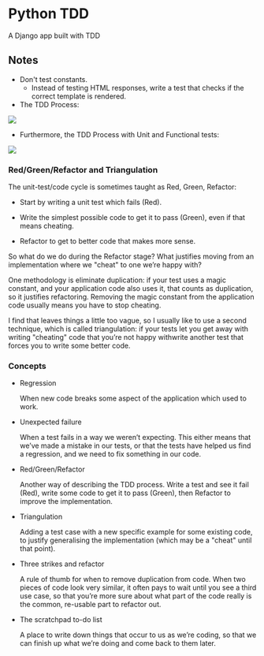 # Python TDD

A Django app built with TDD

## Notes

- Don't test constants.
	- Instead of testing HTML responses, write a test that checks if the correct template is rendered.
- The TDD Process:

![](https://www.obeythetestinggoat.com/book/images/twp2_0403.png)

- Furthermore, the TDD Process with Unit and Functional tests:

![](https://www.obeythetestinggoat.com/book/images/twp2_0404.png)

### Red/Green/Refactor and Triangulation
The unit-test/code cycle is sometimes taught as Red, Green, Refactor:

- Start by writing a unit test which fails (Red).

- Write the simplest possible code to get it to pass (Green), even if that means cheating.

- Refactor to get to better code that makes more sense.

So what do we do during the Refactor stage? What justifies moving from an implementation where we "cheat" to one we’re happy with?

One methodology is eliminate duplication: if your test uses a magic constant, and your application code also uses it, that counts as duplication, so it justifies refactoring. Removing the magic constant from the application code usually means you have to stop cheating.

I find that leaves things a little too vague, so I usually like to use a second technique, which is called triangulation: if your tests let you get away with writing "cheating" code that you’re not happy withwrite another test that forces you to write some better code.

### Concepts

- Regression

	When new code breaks some aspect of the application which used to work.

- Unexpected failure

	When a test fails in a way we weren’t expecting. This either means that we’ve made a mistake in our tests, or that the tests have helped us find a regression, and we need to fix something in our code.

- Red/Green/Refactor

	Another way of describing the TDD process. Write a test and see it fail (Red), write some code to get it to pass (Green), then Refactor to improve the implementation.

- Triangulation

	Adding a test case with a new specific example for some existing code, to justify generalising the implementation (which may be a "cheat" until that point).

- Three strikes and refactor

	A rule of thumb for when to remove duplication from code. When two pieces of code look very similar, it often pays to wait until you see a third use case, so that you’re more sure about what part of the code really is the common, re-usable part to refactor out.

- The scratchpad to-do list

	A place to write down things that occur to us as we’re coding, so that we can finish up what we’re doing and come back to them later.